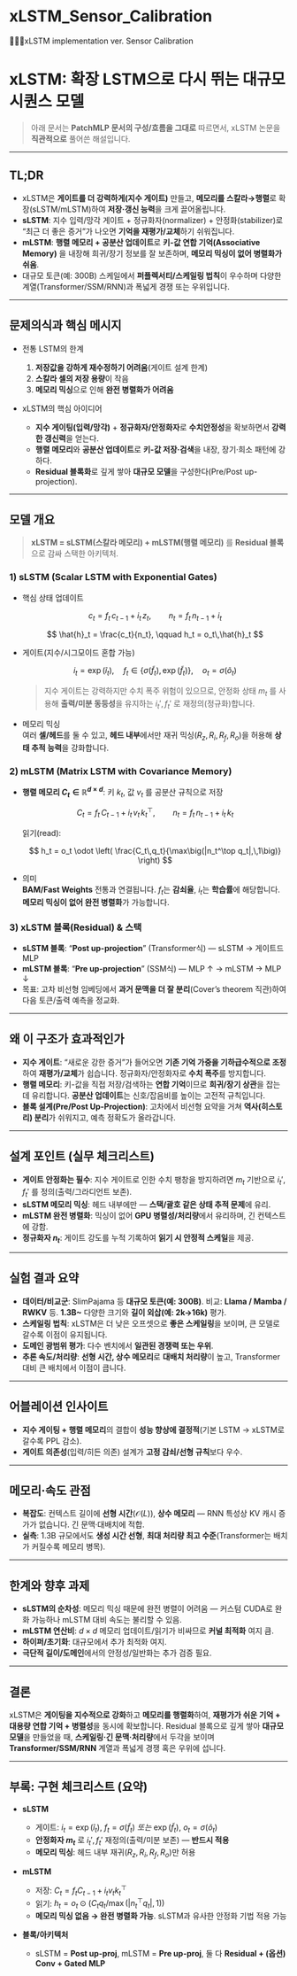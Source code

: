 # xLSTM_Sensor_Calibration
🧑🏻‍💻xLSTM implementation ver. Sensor Calibration

# xLSTM: **확장 LSTM**으로 다시 뛰는 대규모 시퀀스 모델

> 아래 문서는 **PatchMLP 문서의 구성/흐름을 그대로** 따르면서, xLSTM 논문을 **직관적으로** 풀어쓴 해설입니다. 

---

## TL;DR

- xLSTM은 **게이트를 더 강력하게(지수 게이트)** 만들고, **메모리를 스칼라→행렬**로 확장(sLSTM/mLSTM)하여 **저장·갱신 능력**을 크게 끌어올립니다.  
- **sLSTM**: 지수 입력/망각 게이트 + 정규화자(normalizer) + 안정화(stabilizer)로 “최근 더 좋은 증거”가 나오면 **기억을 재평가/교체**하기 쉬워집니다.  
- **mLSTM**: **행렬 메모리 + 공분산 업데이트**로 **키-값 연합 기억(Associative Memory)** 을 내장해 희귀/장기 정보를 잘 보존하며, **메모리 믹싱이 없어 병렬화가 쉬움**.  
- 대규모 토큰(예: 300B) 스케일에서 **퍼플렉서티/스케일링 법칙**이 우수하며 다양한 계열(Transformer/SSM/RNN)과 폭넓게 경쟁 또는 우위입니다.

---

## 문제의식과 핵심 메시지

- 전통 LSTM의 한계
  1) **저장값을 강하게 재수정하기 어려움**(게이트 설계 한계)  
  2) **스칼라 셀의 저장 용량**이 작음  
  3) **메모리 믹싱**으로 인해 **완전 병렬화가 어려움**

- xLSTM의 핵심 아이디어
  - **지수 게이팅(입력/망각)** + **정규화자/안정화자**로 **수치안정성**을 확보하면서 **강력한 갱신력**을 얻는다.  
  - **행렬 메모리**와 **공분산 업데이트**로 **키-값 저장·검색**을 내장, 장기·희소 패턴에 강하다.  
  - **Residual 블록화**로 깊게 쌓아 **대규모 모델**을 구성한다(Pre/Post up-projection).

---

## 모델 개요

> **xLSTM = sLSTM(스칼라 메모리) + mLSTM(행렬 메모리)** 를 **Residual 블록**으로 감싸 스택한 아키텍처.

### 1) sLSTM (Scalar LSTM with Exponential Gates)

- 핵심 상태 업데이트

  
  $$c_t = f_t\,c_{t-1} + i_t\,z_t,\qquad
  n_t = f_t\,n_{t-1} + i_t$$

  $$
  \hat{h}_t = \frac{c_t}{n_t}, \qquad
  h_t = o_t\,\hat{h}_t
  $$

- 게이트(지수/시그모이드 혼합 가능)

  
  $$
  i_t = \exp(\tilde{i}_t),\quad
  f_t \in \{\sigma(\tilde{f}_t),\,\exp(\tilde{f}_t)\},\quad
  o_t = \sigma(\tilde{o}_t)
  $$

  > 지수 게이트는 강력하지만 수치 폭주 위험이 있으므로, 안정화 상태 $m_t$ 를 사용해 **출력/미분 동등성**을 유지하는 $i_t', f_t'$ 로 재정의(정규화)합니다.

- 메모리 믹싱  
  여러 **셀/헤드**를 둘 수 있고, **헤드 내부**에서만 재귀 믹싱($R_z, R_i, R_f, R_o$)을 허용해 **상태 추적 능력**을 강화합니다.

### 2) mLSTM (Matrix LSTM with Covariance Memory)

- **행렬 메모리 $C_t \in \mathbb{R}^{d\times d}$**: 키 $k_t$, 값 $v_t$ 를 공분산 규칙으로 저장

  
  $$
  C_t = f_t\,C_{t-1} + i_t\,v_t\,k_t^\top,\qquad
  n_t = f_t\,n_{t-1} + i_t\,k_t
  $$

  읽기(read):

  
  $$
  h_t = o_t \odot \left( \frac{C_t\,q_t}{\max\big(|n_t^\top q_t|,\,1\big)} \right)
  $$

- 의미  
  **BAM/Fast Weights** 전통과 연결됩니다. $f_t$는 **감쇠율**, $i_t$는 **학습률**에 해당합니다. **메모리 믹싱이 없어 완전 병렬화**가 가능합니다.

### 3) xLSTM 블록(Residual) & 스택

- **sLSTM 블록**: “**Post up-projection**” (Transformer식) — sLSTM → 게이트드 MLP  
- **mLSTM 블록**: “**Pre up-projection**” (SSM식) — MLP ↑ → mLSTM → MLP ↓  
- 목표: 고차 비선형 임베딩에서 **과거 문맥을 더 잘 분리**(Cover’s theorem 직관)하여 다음 토큰/출력 예측을 정교화.

---

## 왜 이 구조가 효과적인가

- **지수 게이트**: “새로운 강한 증거”가 들어오면 **기존 기억 가중을 기하급수적으로 조정**하여 **재평가/교체**가 쉽습니다. 정규화자/안정화자로 **수치 폭주**를 방지합니다.  
- **행렬 메모리**: 키-값을 직접 저장/검색하는 **연합 기억**이므로 **희귀/장기 상관**을 잡는 데 유리합니다. **공분산 업데이트**는 신호/잡음비를 높이는 고전적 규칙입니다.  
- **블록 설계(Pre/Post Up-Projection)**: 고차에서 비선형 요약을 거쳐 **역사(히스토리) 분리**가 쉬워지고, 예측 정확도가 올라갑니다.

---

## 설계 포인트 (실무 체크리스트)

- **게이트 안정화는 필수**: 지수 게이트로 인한 수치 팽창을 방지하려면 $m_t$ 기반으로 $i_t', f_t'$ 를 정의(출력/그라디언트 보존).  
- **sLSTM 메모리 믹싱**: 헤드 내부에만 — **스택/괄호 같은 상태 추적 문제**에 유리.  
- **mLSTM 완전 병렬화**: 믹싱이 없어 **GPU 병렬성/처리량**에서 유리하며, 긴 컨텍스트에 강함.  
- **정규화자 $n_t$**: 게이트 강도를 누적 기록하여 **읽기 시 안정적 스케일**을 제공.

---

## 실험 결과 요약

- **데이터/비교군**: SlimPajama 등 **대규모 토큰(예: 300B)**. 비교: **Llama / Mamba / RWKV** 등. **1.3B~** 다양한 크기와 **길이 외삽(예: 2k→16k)** 평가.  
- **스케일링 법칙**: xLSTM은 더 낮은 오프셋으로 **좋은 스케일링**을 보이며, 큰 모델로 갈수록 이점이 유지됩니다.  
- **도메인 광범위 평가**: 다수 벤치에서 **일관된 경쟁력 또는 우위**.  
- **추론 속도/처리량**: **선형 시간, 상수 메모리**로 **대배치 처리량**이 높고, Transformer 대비 큰 배치에서 이점이 큽니다.

---

## 어블레이션 인사이트

- **지수 게이팅 + 행렬 메모리**의 결합이 **성능 향상에 결정적**(기본 LSTM → xLSTM로 갈수록 PPL 감소).  
- **게이트 의존성**(입력/히든 의존) 설계가 **고정 감쇠/선형 규칙**보다 우수.

---

## 메모리·속도 관점

- **복잡도**: 컨텍스트 길이에 **선형 시간**($\mathcal{O}(L)$), **상수 메모리** — RNN 특성상 KV 캐시 증가가 없습니다. 긴 문맥·대배치에 적합.  
- **실측**: 1.3B 규모에서도 **생성 시간 선형**, **최대 처리량 최고 수준**(Transformer는 배치가 커질수록 메모리 병목).

---

## 한계와 향후 과제

- **sLSTM의 순차성**: 메모리 믹싱 때문에 완전 병렬이 어려움 — 커스텀 CUDA로 완화 가능하나 mLSTM 대비 속도는 불리할 수 있음.  
- **mLSTM 연산비**: $d\times d$ 메모리 업데이트/읽기가 비싸므로 **커널 최적화** 여지 큼.  
- **하이퍼/초기화**: 대규모에서 추가 최적화 여지.  
- **극단적 길이/도메인**에서의 안정성/일반화는 추가 검증 필요.

---

## 결론

xLSTM은 **게이팅을 지수적으로 강화**하고 **메모리를 행렬화**하여, **재평가가 쉬운 기억 + 대용량 연합 기억 + 병렬성**을 동시에 확보합니다. Residual 블록으로 깊게 쌓아 **대규모 모델**을 만들었을 때, **스케일링·긴 문맥·처리량**에서 두각을 보이며 **Transformer/SSM/RNN** 계열과 폭넓게 경쟁 혹은 우위에 섭니다.

---

## 부록: 구현 체크리스트 (요약)

- **sLSTM**
  - 게이트: $i_t=\exp(\tilde{i}_t)$, $f_t=\sigma(\tilde{f}_t)$ *또는* $\exp(\tilde{f}_t)$, $o_t=\sigma(\tilde{o}_t)$  
  - **안정화자 $m_t$** 로 $i_t', f_t'$ 재정의(출력/미분 보존) — **반드시 적용**  
  - **메모리 믹싱**: 헤드 내부 재귀($R_z,R_i,R_f,R_o$)만 허용

- **mLSTM**
  - 저장: $C_t = f_t C_{t-1} + i_t v_t k_t^\top$  
  - 읽기: $h_t = o_t \odot \big(C_t q_t / \max(|n_t^\top q_t|,1)\big)$  
  - **메모리 믹싱 없음 → 완전 병렬화 가능**. sLSTM과 유사한 안정화 기법 적용 가능

- **블록/아키텍처**
  - sLSTM = **Post up-proj**, mLSTM = **Pre up-proj**, 둘 다 **Residual + (옵션) Conv + Gated MLP**

